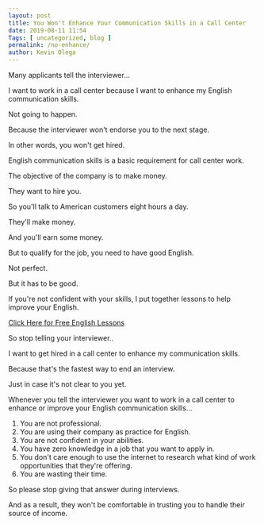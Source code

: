 ```yaml
--- 
layout: post 
title: You Won't Enhance Your Communication Skills in a Call Center
date: 2019-08-11 11:54
Tags: [ uncategorized, blog ]
permalink: /no-enhance/ 
author: Kevin Olega 
--- 
```

Many applicants tell the interviewer...

I want to work in a call center because I want to enhance my English communication skills.

Not going to happen.

Because the interviewer won't endorse you to the next stage.

In other words, you won't get hired.

English communication skills is a basic requirement for call center work.

The objective of the company is to make money.

They want to hire you.

So you'll talk to American customers eight hours a day.

They'll make money.

And you'll earn some money.

But to qualify for the job, you need to have good English.

Not perfect.

But it has to be good.

If you're not confident with your skills, I put together lessons to help improve your English.

[Click Here for Free English Lessons](http://callcentertrainingtips.com/english)

So stop telling your interviewer..

I want to get hired in a call center to enhance my communication skills.

Because that's the fastest way to end an interview.

Just in case it's not clear to you yet.

Whenever you tell the interviewer you want to work in a call center to enhance or improve your English communication skills...

1. You are not professional.
2. You are using their company as practice for English. 
3. You are not confident in your abilities.
4. You have zero knowledge in a job that you want to apply in.
5. You don't care enough to use the internet to research what kind of work opportunities that they're offering.
6. You are wasting their time.

So please stop giving that answer during interviews.

And as a result, they won't be comfortable in trusting you to handle their source of income.